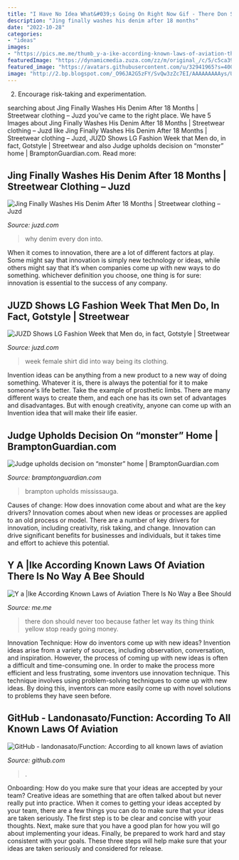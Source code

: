 ```yaml
---
title: "I Have No Idea What&#039;s Going On Right Now Gif - There Don Should Never Too Because Father Let Way Its Thing Think Yellow Stop Ready Going Money"
description: "Jing finally washes his denim after 18 months"
date: "2022-10-28"
categories:
- "ideas"
images:
- "https://pics.me.me/thumb_y-a-ike-according-known-laws-of-aviation-there-is-57111182.png"
featuredImage: "https://dynamicmedia.zuza.com/zz/m/original_/c/5/c5ca392c-0d65-4128-8f49-36a92df9c5af/Monsterhouse___Gallery.jpg"
featured_image: "https://avatars.githubusercontent.com/u/32941965?s=400&amp;v=4"
image: "http://2.bp.blogspot.com/_O96JA2G5zFY/SvQw3zZc7EI/AAAAAAAAAys/UsskdaXHOF4/s400/GP2_3236.jpg"
---
```



2. Encourage risk-taking and experimentation.

	

		
searching about Jing Finally Washes His Denim After 18 Months | Streetwear clothing – Juzd you've came to the right place. We have 5 Images about Jing Finally Washes His Denim After 18 Months | Streetwear clothing – Juzd like Jing Finally Washes His Denim After 18 Months | Streetwear clothing – Juzd, JUZD Shows LG Fashion Week that Men do, in fact, Gotstyle | Streetwear and also Judge upholds decision on “monster” home | BramptonGuardian.com. Read more:
		
    
## Jing Finally Washes His Denim After 18 Months | Streetwear Clothing – Juzd

<img loading=lazy src="http://4.bp.blogspot.com/_k8ZSlgZUqmE/S0-WhqwkgLI/AAAAAAAAAEE/_IBZd-lQxpU/s400/5.JPG" onerror="this.onerror=null;this.src='https://tse4.mm.bing.net/th?id=OIP.WLTWQ73zgTP-KPAt5lOn3wAAAA&amp;pid=15.1';" alt="Jing Finally Washes His Denim After 18 Months | Streetwear clothing – Juzd">

_Source: juzd.com_

>why denim every don into. 

	

When it comes to innovation, there are a lot of different factors at play. Some might say that innovation is simply new technology or ideas, while others might say that it’s when companies come up with new ways to do something. whichever definition you choose, one thing is for sure: innovation is essential to the success of any company.

    
## JUZD Shows LG Fashion Week That Men Do, In Fact, Gotstyle | Streetwear

<img loading=lazy src="http://2.bp.blogspot.com/_O96JA2G5zFY/SvQw3zZc7EI/AAAAAAAAAys/UsskdaXHOF4/s400/GP2_3236.jpg" onerror="this.onerror=null;this.src='https://tse3.mm.bing.net/th?id=OIP.D2Den8AgLSOgxSOrqxbEGgAAAA&amp;pid=15.1';" alt="JUZD Shows LG Fashion Week that Men do, in fact, Gotstyle | Streetwear">

_Source: juzd.com_

>week female shirt did into way being its clothing. 

	

Invention ideas can be anything from a new product to a new way of doing something. Whatever it is, there is always the potential for it to make someone's life better. Take the example of prosthetic limbs. There are many different ways to create them, and each one has its own set of advantages and disadvantages. But with enough creativity, anyone can come up with an Invention idea that will make their life easier.

    
## Judge Upholds Decision On “monster” Home | BramptonGuardian.com

<img loading=lazy src="https://dynamicmedia.zuza.com/zz/m/original_/c/5/c5ca392c-0d65-4128-8f49-36a92df9c5af/Monsterhouse___Gallery.jpg" onerror="this.onerror=null;this.src='https://tse4.mm.bing.net/th?id=OIP.uoS2f8uo9aSJkoW4oq6xdgHaEJ&amp;pid=15.1';" alt="Judge upholds decision on “monster” home | BramptonGuardian.com">

_Source: bramptonguardian.com_

>brampton upholds mississauga. 

	

Causes of change: How does innovation come about and what are the key drivers?
Innovation comes about when new ideas or processes are applied to an old process or model. There are a number of key drivers for innovation, including creativity, risk taking, and change. Innovation can drive significant benefits for businesses and individuals, but it takes time and effort to achieve this potential.

    
## Y A |Ike According Known Laws Of Aviation There Is No Way A Bee Should

<img loading=lazy src="https://pics.me.me/thumb_y-a-ike-according-known-laws-of-aviation-there-is-57111182.png" onerror="this.onerror=null;this.src='https://tse1.mm.bing.net/th?id=OIP.TZqBHIcrLlovAzAYA--2zQAAAA&amp;pid=15.1';" alt="Y a |Ike According Known Laws of Aviation There Is No Way a Bee Should">

_Source: me.me_

>there don should never too because father let way its thing think yellow stop ready going money. 

	

Innovation Technique: How do inventors come up with new ideas?
Invention ideas arise from a variety of sources, including observation, conversation, and inspiration. However, the process of coming up with new ideas is often a difficult and time-consuming one. In order to make the process more efficient and less frustrating, some inventors use innovation technique. This technique involves using problem-solving techniques to come up with new ideas. By doing this, inventors can more easily come up with novel solutions to problems they have seen before.

    
## GitHub - Landonasato/Function: According To All Known Laws Of Aviation

<img loading=lazy src="https://avatars.githubusercontent.com/u/32941965?s=400&amp;v=4" onerror="this.onerror=null;this.src='https://tse3.mm.bing.net/th?id=OIP.4C3Tm9N2e3ERipTTONBXwAAAAA&amp;pid=15.1';" alt="GitHub - landonasato/Function: According to all known laws of aviation">

_Source: github.com_

>. 

	

Onboarding: How do you make sure that your ideas are accepted by your team?
Creative ideas are something that are often talked about but never really put into practice. When it comes to getting your ideas accepted by your team, there are a few things you can do to make sure that your ideas are taken seriously. The first step is to be clear and concise with your thoughts. Next, make sure that you have a good plan for how you will go about implementing your ideas. Finally, be prepared to work hard and stay consistent with your goals. These three steps will help make sure that your ideas are taken seriously and considered for release.

